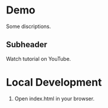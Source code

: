 # Demo

Some discriptions.

## Subheader

Watch tutorial on YouTube.

# Local Development

1. Open index.html in your browser.